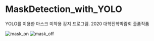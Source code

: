 # MaskDetection_with_YOLO

YOLO를 이용한 마스크 미착용 감지 프로그램.
2020 대학진학박람회 출품작품

![mask_on](https://user-images.githubusercontent.com/42348176/91640858-96bb4400-ea5b-11ea-829e-ea3c04982016.jpg)
![mask_off](https://user-images.githubusercontent.com/42348176/91640859-97ec7100-ea5b-11ea-8c6d-9b78752306a1.jpg)
